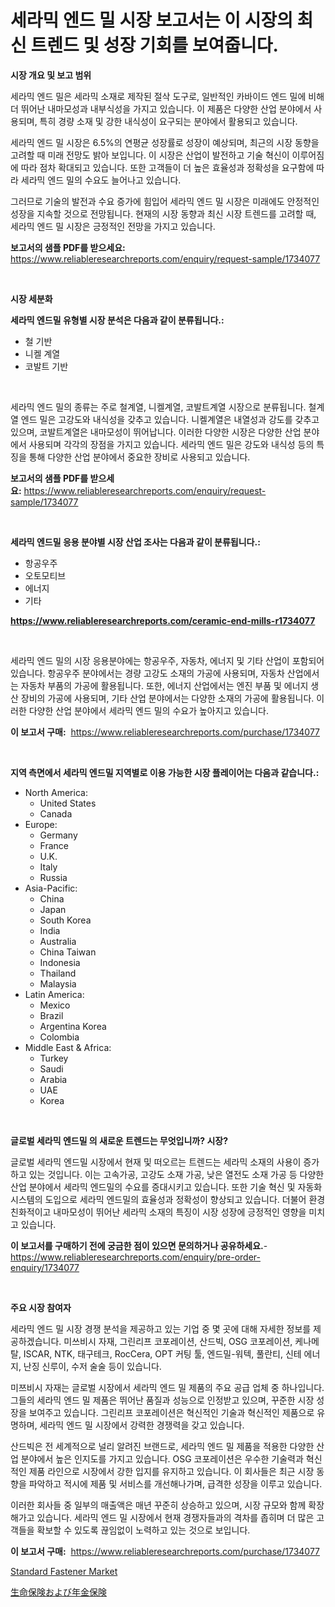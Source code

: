 <p><h1>세라믹 엔드 밀 시장 보고서는 이 시장의 최신 트렌드 및 성장 기회를 보여줍니다.</h1></p><p><strong>시장 개요 및 보고 범위</strong></p>
<p><p>세라믹 엔드 밀은 세라믹 소재로 제작된 절삭 도구로, 일반적인 카바이드 엔드 밀에 비해 더 뛰어난 내마모성과 내부식성을 가지고 있습니다. 이 제품은 다양한 산업 분야에서 사용되며, 특히 경량 소재 및 강한 내식성이 요구되는 분야에서 활용되고 있습니다.</p><p>세라믹 엔드 밀 시장은 6.5%의 연평균 성장률로 성장이 예상되며, 최근의 시장 동향을 고려할 때 미래 전망도 밝아 보입니다. 이 시장은 산업이 발전하고 기술 혁신이 이루어짐에 따라 점차 확대되고 있습니다. 또한 고객들이 더 높은 효율성과 정확성을 요구함에 따라 세라믹 엔드 밀의 수요도 늘어나고 있습니다.</p><p>그러므로 기술의 발전과 수요 증가에 힘입어 세라믹 엔드 밀 시장은 미래에도 안정적인 성장을 지속할 것으로 전망됩니다. 현재의 시장 동향과 최신 시장 트렌드를 고려할 때, 세라믹 엔드 밀 시장은 긍정적인 전망을 가지고 있습니다.</p></p>
<p><strong>보고서의 샘플 PDF를 받으세요:</strong> <a href="https://www.reliableresearchreports.com/enquiry/request-sample/1734077">https://www.reliableresearchreports.com/enquiry/request-sample/1734077</a></p>
<p>&nbsp;</p>
<p><strong>시장 세분화</strong></p>
<p><strong>세라믹 엔드밀 유형별 시장 분석은 다음과 같이 분류됩니다.:</strong></p>
<p><ul><li>철 기반</li><li>니켈 계열</li><li>코발트 기반</li></ul></p>
<p>&nbsp;</p>
<p><p>세라믹 엔드 밀의 종류는 주로 철계열, 니켈계열, 코발트계열 시장으로 분류됩니다. 철계열 엔드 밀은 고강도와 내식성을 갖추고 있습니다. 니켈계열은 내열성과 강도를 갖추고 있으며, 코발트계열은 내마모성이 뛰어납니다. 이러한 다양한 시장은 다양한 산업 분야에서 사용되며 각각의 장점을 가지고 있습니다. 세라믹 엔드 밀은 강도와 내식성 등의 특징을 통해 다양한 산업 분야에서 중요한 장비로 사용되고 있습니다.</p></p>
<p><strong>보고서의 샘플 PDF를 받으세요:</strong>&nbsp;<a href="https://www.reliableresearchreports.com/enquiry/request-sample/1734077">https://www.reliableresearchreports.com/enquiry/request-sample/1734077</a></p>
<p>&nbsp;</p>
<p><strong> 세라믹 엔드밀 응용 분야별 시장 산업 조사는 다음과 같이 분류됩니다.:</strong></p>
<p><ul><li>항공우주</li><li>오토모티브</li><li>에너지</li><li>기타</li></ul></p>
<p><strong><a href="https://www.reliableresearchreports.com/ceramic-end-mills-r1734077">https://www.reliableresearchreports.com/ceramic-end-mills-r1734077</a></strong></p>
<p>&nbsp;</p>
<p><p>세라믹 엔드 밀의 시장 응용분야에는 항공우주, 자동차, 에너지 및 기타 산업이 포함되어 있습니다. 항공우주 분야에서는 경량 고강도 소재의 가공에 사용되며, 자동차 산업에서는 자동차 부품의 가공에 활용됩니다. 또한, 에너지 산업에서는 엔진 부품 및 에너지 생산 장비의 가공에 사용되며, 기타 산업 분야에서는 다양한 소재의 가공에 활용됩니다. 이러한 다양한 산업 분야에서 세라믹 엔드 밀의 수요가 높아지고 있습니다.</p></p>
<p><strong>이 보고서 구매:</strong>&nbsp; <a href="https://www.reliableresearchreports.com/purchase/1734077">https://www.reliableresearchreports.com/purchase/1734077</a></p>
<p>&nbsp;</p>
<p><strong>지역 측면에서 세라믹 엔드밀 지역별로 이용 가능한 시장 플레이어는 다음과 같습니다.:</strong></p>
<p><ul>
    <li>
        North America:
        <ul>
            <li>United States</li>
            <li>Canada</li>
        </ul>
    </li>
    <li>
        Europe:
        <ul>
            <li>Germany</li>
            <li>France</li>
            <li>U.K.</li>
            <li>Italy</li>
            <li>Russia</li>
        </ul>
    </li>
    <li>
        Asia-Pacific:
        <ul>
            <li>China</li>
            <li>Japan</li>
            <li>South Korea</li>
            <li>India</li>
            <li>Australia</li>
            <li>China Taiwan</li>
            <li>Indonesia</li>
            <li>Thailand</li>
            <li>Malaysia</li>
        </ul>
    </li>
    <li>
        Latin America:
        <ul>
            <li>Mexico</li>
            <li>Brazil</li>
            <li>Argentina Korea</li>
            <li>Colombia</li>
        </ul>
    </li>
    <li>
        Middle East & Africa:
        <ul>
            <li>Turkey</li>
            <li>Saudi</li>
            <li>Arabia</li>
            <li>UAE</li>
            <li>Korea</li>
        </ul>
    </li>
    </ul></p>
<p>&nbsp;</p>
<p><strong>글로벌 세라믹 엔드밀 의 새로운 트렌드는 무엇입니까? 시장?</strong></p>
<p><p>글로벌 세라믹 엔드밀 시장에서 현재 및 떠오르는 트렌드는 세라믹 소재의 사용이 증가하고 있는 것입니다. 이는 고속가공, 고강도 소재 가공, 낮은 열전도 소재 가공 등 다양한 산업 분야에서 세라믹 엔드밀의 수요를 증대시키고 있습니다. 또한 기술 혁신 및 자동화 시스템의 도입으로 세라믹 엔드밀의 효율성과 정확성이 향상되고 있습니다. 더불어 환경 친화적이고 내마모성이 뛰어난 세라믹 소재의 특징이 시장 성장에 긍정적인 영향을 미치고 있습니다.</p></p>
<p><strong>이 보고서를 구매하기 전에 궁금한 점이 있으면 문의하거나 공유하세요.</strong>- <a href="https://www.reliableresearchreports.com/enquiry/pre-order-enquiry/1734077">https://www.reliableresearchreports.com/enquiry/pre-order-enquiry/1734077</a></p>
<p>&nbsp;</p>
<p><strong>주요 시장 참여자</strong></p>
<p><p>세라믹 엔드 밀 시장 경쟁 분석을 제공하고 있는 기업 중 몇 곳에 대해 자세한 정보를 제공하겠습니다. 미쓰비시 자재, 그린리프 코포레이션, 산드빅, OSG 코포레이션, 케나메탈, ISCAR, NTK, 태구테크, RocCera, OPT 커팅 툴, 엔드밀-워텍, 풀란티, 신테 에너지, 난징 신루이, 수저 술술 등이 있습니다.</p><p>미쯔비시 자재는 글로벌 시장에서 세라믹 엔드 밀 제품의 주요 공급 업체 중 하나입니다. 그들의 세라믹 엔드 밀 제품은 뛰어난 품질과 성능으로 인정받고 있으며, 꾸준한 시장 성장을 보여주고 있습니다. 그린리프 코포레이션은 혁신적인 기술과 혁신적인 제품으로 유명하며, 세라믹 엔드 밀 시장에서 강력한 경쟁력을 갖고 있습니다.</p><p>산드빅은 전 세계적으로 널리 알려진 브랜드로, 세라믹 엔드 밀 제품을 적용한 다양한 산업 분야에서 높은 인지도를 가지고 있습니다. OSG 코포레이션은 우수한 기술력과 혁신적인 제품 라인으로 시장에서 강한 입지를 유지하고 있습니다. 이 회사들은 최근 시장 동향을 파악하고 적시에 제품 및 서비스를 개선해나가며, 급격한 성장을 이루고 있습니다.</p><p>이러한 회사들 중 일부의 매출액은 매년 꾸준히 상승하고 있으며, 시장 규모와 함께 확장해가고 있습니다. 세라믹 엔드 밀 시장에서 현재 경쟁자들과의 격차를 좁히며 더 많은 고객들을 확보할 수 있도록 끊임없이 노력하고 있는 것으로 보입니다.</p></p>
<p><strong>이 보고서 구매:</strong>&nbsp;&nbsp;<a href="https://www.reliableresearchreports.com/purchase/1734077">https://www.reliableresearchreports.com/purchase/1734077</a></p>
<p><p><a href="https://github.com/GroverBarry/Market-Research-Report-List-4/blob/main/standard-fastener-market.md">Standard Fastener Market</a></p><p><a href="https://github.com/ppmazlotr77499/Market-Research-Report-List-1/blob/main/499709528519.md">生命保険および年金保険</a></p></p>